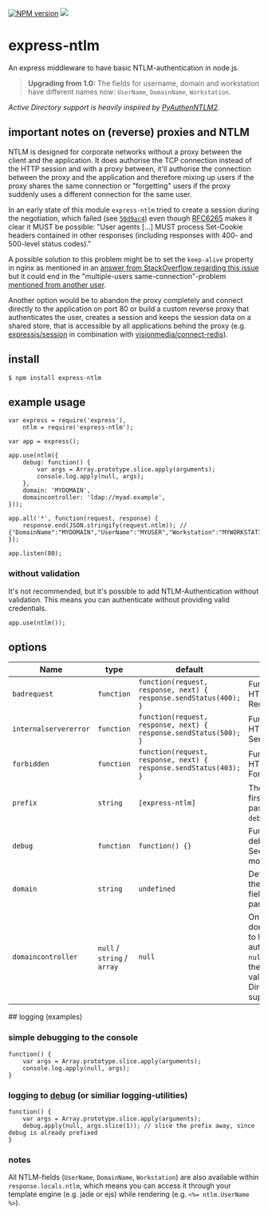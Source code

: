 [![NPM version](https://img.shields.io/npm/v/express-ntlm.svg?style=flat)](https://www.npmjs.com/package/express-ntlm) [![](http://img.shields.io/gratipay/einfallstoll.svg)](https://gratipay.com/einfallstoll/)

# express-ntlm

An express middleware to have basic NTLM-authentication in node.js.

> **Upgrading from 1.0:** The fields for username, domain and workstation have different names now: `UserName`, `DomainName`, `Workstation`.

*Active Directory support is heavily inspired by [PyAuthenNTLM2](https://github.com/Legrandin/PyAuthenNTLM2/).*

## important notes on (reverse) proxies and NTLM

NTLM is designed for corporate networks without a proxy between the client and the application. It does authorise the TCP connection instead of the HTTP session and with a proxy between, it'll authorise the connection between the proxy and the application and therefore mixing up users if the proxy shares the same connection or "forgetting" users if the proxy suddenly uses a different connection for the same user.

In an early state of this module `express-ntlm` tried to create a session during the negotiation, which failed (see [`50d9ac4`](https://github.com/einfallstoll/express-ntlm/commit/50d9ac4a06552ab39d49eadf9efe68f02d122176)) even though [RFC6265](https://tools.ietf.org/html/rfc6265#section-3) makes it clear it MUST be possible: "User agents [...] MUST process Set-Cookie headers contained in other responses (including responses with 400- and 500-level status codes)."

A possible solution to this problem might be to set the `keep-alive` property in nginx as mentioned in an [answer from StackOverflow regarding this issue](http://stackoverflow.com/a/22918442/377369) but it could end in the "multiple-users same-connection"-problem [mentioned from another user](http://stackoverflow.com/a/22806907/377369).

Another option would be to abandon the proxy completely and connect directly to the application on port 80 or build a custom reverse proxy that authenticates the user, creates a session and keeps the session data on a shared store, that is accessible by all applications behind the proxy (e.g. [expressjs/session](https://github.com/expressjs/session) in combination with [visionmedia/connect-redis](http://github.com/visionmedia/connect-redis)).

## install

    $ npm install express-ntlm

## example usage

    var express = require('express'),
        ntlm = require('express-ntlm');

    var app = express();

    app.use(ntlm({
        debug: function() {
            var args = Array.prototype.slice.apply(arguments);
            console.log.apply(null, args);
        },
        domain: 'MYDOMAIN',
        domaincontroller: 'ldap://myad.example',
    }));

    app.all('*', function(request, response) {
        response.end(JSON.stringify(request.ntlm)); // {"DomainName":"MYDOMAIN","UserName":"MYUSER","Workstation":"MYWORKSTATION"}
    });

    app.listen(80);

### without validation

It's not recommended, but it's possible to add NTLM-Authentication without validation. This means you can authenticate without providing valid credentials.

    app.use(ntlm());

## options

| Name | type | default | description |
|------|------|---------|-------------|
| `badrequest` | `function` | `function(request, response, next) { response.sendStatus(400); }` | Function to handle HTTP 400 Bad Request. |
| `internalservererror` | `function` | `function(request, response, next) { response.sendStatus(500); }` | Function to handle HTTP 500 Internal Server Error. |
| `forbidden` | `function` | `function(request, response, next) { response.sendStatus(403); }` | Function to handle HTTP 403 Forbidden. |
| `prefix` | `string` | `[express-ntlm]` | The prefix is the first argument passed to the `debug`-function. |
| `debug` | `function` | `function() {}` | Function to log the debug messages. See [logging](#logging) for more details. |
| `domain` | `string` | `undefined` | Default domain if the DomainName-field cannot be parsed. |
| `domaincontroller` | `null` / `string` / `array` | `null` | One or more domaincontroller(s) to handle the authentication. If `null` is specified the user is not validated. Active Directory is supported. |

<a name="logging" />
## logging (examples)

### simple debugging to the console

    function() {
        var args = Array.prototype.slice.apply(arguments);
        console.log.apply(null, args);
    }

### logging to [debug](https://github.com/visionmedia/debug) (or similiar logging-utilities)

    function() {
        var args = Array.prototype.slice.apply(arguments);
        debug.apply(null, args.slice(1)); // slice the prefix away, since debug is already prefixed
    }

### notes

All NTLM-fields (`UserName`, `DomainName`, `Workstation`) are also available within `response.locals.ntlm`, which means you can access it through your template engine (e.g. jade or ejs) while rendering (e.g. `<%= ntlm.UserName %>`).
